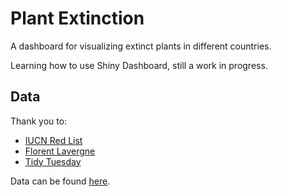 # Plant Extinction

A dashboard for visualizing extinct plants in different countries.

Learning how to use Shiny Dashboard, still a work in progress.

## Data

Thank you to:
- [IUCN Red List](https://www.iucnredlist.org/)
- [Florent Lavergne](https://www.behance.net/gallery/98304453/Infographic-Plants-in-Danger)
- [Tidy Tuesday](https://github.com/rfordatascience/tidytuesday)

Data can be found [here](https://github.com/rfordatascience/tidytuesday/blob/master/data/2020/2020-08-18/readme.md). 
